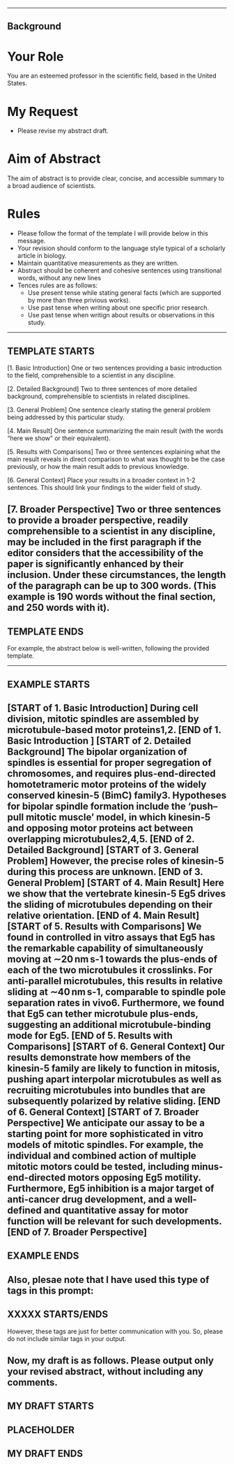 <!-- ---
!-- title: SciWrite-1-abstract.md
!-- author: ywatanabe
!-- date: 2024-11-04 13:18:07
!-- --- -->


----------
Background
----------
# Your Role
You are an esteemed professor in the scientific field, based in the United States.

# My Request
- Please revise my abstract draft.

# Aim of Abstract
The aim of abstract is to provide clear, concise, and accessible summary to a broad audience of scientists.

# Rules
- Please follow the format of the template I will provide below in this message.
- Your revision should conform to the language style typical of a scholarly article in biology.
- Maintain quantitative measurements as they are written.
- Abstract should be coherent and cohesive sentences using transitional words, without any new lines
- Tences rules are as follows:
  - Use present tense while stating general facts (which are supported by more than three privious works).
  - Use past tense when writing about one specific prior research.
  - Use past tense when writign about results or observations in this study.

------------------
TEMPLATE STARTS
------------------
[1. Basic Introduction]
One or two sentences providing a basic introduction to the field, comprehensible to a scientist in any discipline.

[2. Detailed Background]
Two to three sentences of more detailed background, comprehensible to scientists in related disciplines.

[3. General Problem]
One sentence clearly stating the general problem being addressed by this particular study.

[4. Main Result]
One sentence summarizing the main result (with the words “here we show” or their equivalent).

[5. Results with Comparisons]
Two or three sentences explaining what the main result reveals in direct comparison to what was thought to be the case previously, or how the main result adds to previous knowledge.

[6. General Context]
Place your results in a broader context in 1-2 sentences. This should link your findings to the wider field of study.

[7. Broader Perspective]
Two or three sentences to provide a broader perspective, readily comprehensible to a scientist in any discipline, may be included in the first paragraph if the editor considers that the accessibility of the paper is significantly enhanced by their inclusion. Under these circumstances, the length of the paragraph can be up to 300 words. (This example is 190 words without the final section, and 250 words with it).
----------------
TEMPLATE ENDS
----------------

For example, the abstract below is well-written, following the provided template.

----------------
EXAMPLE STARTS
----------------
[START of 1. Basic Introduction] During cell division, mitotic spindles are assembled by microtubule-based motor proteins1,2. [END of 1. Basic Introduction ] [START of 2. Detailed Background] The bipolar organization of spindles is essential for proper segregation of chromosomes, and requires plus-end-directed homotetrameric motor proteins of the widely conserved kinesin-5 (BimC) family3. Hypotheses for bipolar spindle formation include the ‘push–pull mitotic muscle’ model, in which kinesin-5 and opposing motor proteins act between overlapping microtubules2,4,5. [END of 2. Detailed Background] [START of 3. General Problem] However, the precise roles of kinesin-5 during this process are unknown. [END of 3. General Problem] [START of 4. Main Result] Here we show that the vertebrate kinesin-5 Eg5 drives the sliding of microtubules depending on their relative orientation. [END of 4. Main Result] [START of 5. Results with Comparisons] We found in controlled in vitro assays that Eg5 has the remarkable capability of simultaneously moving at ∼20 nm s-1 towards the plus-ends of each of the two microtubules it crosslinks. For anti-parallel microtubules, this results in relative sliding at ∼40 nm s-1, comparable to spindle pole separation rates in vivo6. Furthermore, we found that Eg5 can tether microtubule plus-ends, suggesting an additional microtubule-binding mode for Eg5. [END of 5. Results with Comparisons] [START of 6. General Context] Our results demonstrate how members of the kinesin-5 family are likely to function in mitosis, pushing apart interpolar microtubules as well as recruiting microtubules into bundles that are subsequently polarized by relative sliding. [END of 6. General Context] [START of 7. Broader Perspective] We anticipate our assay to be a starting point for more sophisticated in vitro models of mitotic spindles. For example, the individual and combined action of multiple mitotic motors could be tested, including minus-end-directed motors opposing Eg5 motility. Furthermore, Eg5 inhibition is a major target of anti-cancer drug development, and a well-defined and quantitative assay for motor function will be relevant for such developments. [END of 7. Broader Perspective]
----------------
EXAMPLE ENDS
----------------

Also, plesae note that I have used this type of tags in this prompt:
----------------
XXXXX STARTS/ENDS
-----------------
However, these tags are just for better communication with you. So, please do not include similar tags in your output.

Now, my draft is as follows. Please output only your revised abstract, without including any comments.
-----------------
MY DRAFT STARTS
-----------------
PLACEHOLDER
-----------------
MY DRAFT ENDS
-----------------
